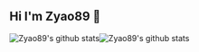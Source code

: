 ## Hi I'm Zyao89 👋

<img align="" src="https://github-readme-stats.vercel.app/api?username=zyao89&show_icons=true&icon_color=0366d6&bg_color=ffffff&hide_title=true&&hide_border=true&hide=contribs&include_all_commits=true&count_private=true" alt="Zyao89's github stats"/><img align="" src="https://github-readme-stats.vercel.app/api/top-langs/?username=zyao89&bg_color=ffffff&hide_title=true&count_private=true&hide_border=true&layout=compact&locale=cn" alt="Zyao89's github stats" />


<!--

**zyao89/Zyao89** is a ✨ _special_ ✨ repository because its `README.md` (this file) appears on your GitHub profile.

Here are some ideas to get you started:

- 🔭 I’m currently working on ...
- 🌱 I’m currently learning ...
- 👯 I’m looking to collaborate on ...
- 🤔 I’m looking for help with ...
- 💬 Ask me about ...
- 📫 How to reach me: ...
- 😄 Pronouns: ...
- ⚡ Fun fact: ...
-->
